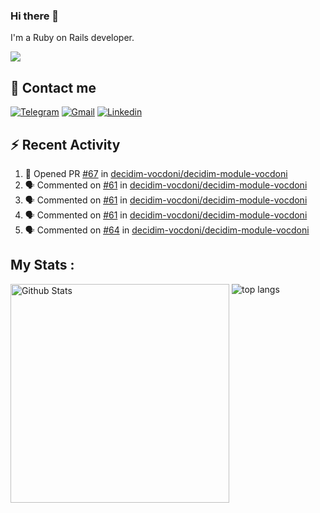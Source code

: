 ### Hi there 👋

I'm a Ruby on Rails developer.

<img src="https://komarev.com/ghpvc/?username=antopalidi&color=blueviolet">

## 📩 Contact me 
[![Telegram](https://img.shields.io/badge/Telegram-2CA5E0?style=for-the-badge&logo=telegram&logoColor=white)](https://t.me/anna_top)
[![Gmail](https://img.shields.io/badge/email-D14836?style=for-the-badge&logo=gmail&logoColor=white)](mailto:topalidisanna@gmail.com)
[![Linkedin](https://img.shields.io/badge/LinkedIn-0077B5?style=for-the-badge&logo=linkedin&logoColor=white)](https://www.linkedin.com/in/topalidi/)
<!-- [![Codewars](https://img.shields.io/badge/Codewars-B1361E?style=for-the-badge&logo=Codewars&logoColor=white)](https://www.codewars.com/users/antopalidi) -->

## :zap: Recent Activity

<!--START_SECTION:activity-->
1. 💪 Opened PR [#67](https://github.com/decidim-vocdoni/decidim-module-vocdoni/pull/67) in [decidim-vocdoni/decidim-module-vocdoni](https://github.com/decidim-vocdoni/decidim-module-vocdoni)
2. 🗣 Commented on [#61](https://github.com/decidim-vocdoni/decidim-module-vocdoni/pull/61#issuecomment-1612561568) in [decidim-vocdoni/decidim-module-vocdoni](https://github.com/decidim-vocdoni/decidim-module-vocdoni)
3. 🗣 Commented on [#61](https://github.com/decidim-vocdoni/decidim-module-vocdoni/pull/61#issuecomment-1612435816) in [decidim-vocdoni/decidim-module-vocdoni](https://github.com/decidim-vocdoni/decidim-module-vocdoni)
4. 🗣 Commented on [#61](https://github.com/decidim-vocdoni/decidim-module-vocdoni/pull/61#issuecomment-1609720376) in [decidim-vocdoni/decidim-module-vocdoni](https://github.com/decidim-vocdoni/decidim-module-vocdoni)
5. 🗣 Commented on [#64](https://github.com/decidim-vocdoni/decidim-module-vocdoni/pull/64#issuecomment-1609080488) in [decidim-vocdoni/decidim-module-vocdoni](https://github.com/decidim-vocdoni/decidim-module-vocdoni)
<!--END_SECTION:activity-->

## My Stats :
<!--
<img alt="activity" src="https://streak-stats.demolab.com?user=antopalidi" />
-->
<div>
<img align="top" width="350px" alt="Github Stats" src="https://github-readme-stats-1-brown.vercel.app/api?username=antopalidi&count_private=true&show_icons=true&hide_border=true" />
<img align="top" alt="top langs" src="https://github-readme-stats-1-brown.vercel.app/api/top-langs/?username=antopalidi&layout=compact" />
 </div>
<!--
#### [My CV](https://antopalidi.github.io/my_cv/)
-->

<!--
**antopalidi/antopalidi** is a ✨ _special_ ✨ repository because its `README.md` (this file) appears on your GitHub profile.
-->
